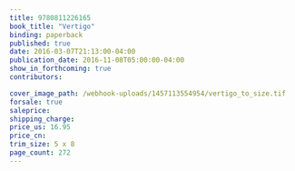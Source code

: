 ```yaml
---
title: 9780811226165
book_title: "Vertigo"
binding: paperback
published: true
date: 2016-03-07T21:13:00-04:00
publication_date: 2016-11-08T05:00:00-04:00
show_in_forthcoming: true
contributors:

cover_image_path: /webhook-uploads/1457113554954/vertigo_to_size.tif
forsale: true
saleprice:
shipping_charge:
price_us: 16.95
price_cn:
trim_size: 5 x 8
page_count: 272
---
```


